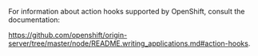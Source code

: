 For information about action hooks supported by OpenShift, consult the documentation:

https://github.com/openshift/origin-server/tree/master/node/README.writing_applications.md#action-hooks.  

